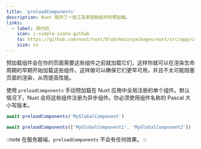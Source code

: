 ```yaml
---
title: 'preloadComponents'
description: Nuxt 提供了一些工具来控制组件的预加载。
links:
  - label: 源代码
    icon: i-simple-icons-github
    to: https://github.com/nuxt/nuxt/blob/main/packages/nuxt/src/app/composables/preload.ts
    size: xs
---
```


预加载组件会在你的页面需要这些组件之前就加载它们，这样你就可以在渲染生命周期的早期开始加载这些组件。这样做可以确保它们更早可用，并且不太可能阻塞页面的渲染，从而提高性能。

使用 `preloadComponents` 手动预加载在 Nuxt 应用中全局注册的单个组件。默认情况下，Nuxt 会将这些组件注册为异步组件。你必须使用组件名称的 Pascal 大小写版本。

```js
await preloadComponents('MyGlobalComponent')

await preloadComponents(['MyGlobalComponent1', 'MyGlobalComponent2'])
```

::note
在服务器端，`preloadComponents` 不会有任何效果。
::

